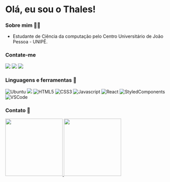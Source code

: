 # Olá, eu sou o Thales!

### Sobre mim 👨‍💻

- Estudante de Ciência da computação pelo Centro Universitário de João Pessoa - UNIPÊ.

### Contate-me
[![](https://img.shields.io/badge/LinkedIn-0077B5?style=for-the-badge&logo=linkedin&logoColor=white)](https://www.linkedin.com/in/thales-hip%C3%B3lito-viegas-915651207/)
[![](https://img.shields.io/badge/WhatsApp-25D366?style=for-the-badge&logo=whatsapp&logoColor=white)](https://wa.me/5583986456068)
[![](https://img.shields.io/badge/Gmail-D14836?style=for-the-badge&logo=gmail&logoColor=white)](mailto:thalesviegas8@gmail.com)


### Linguagens e ferramentas 🧰

![Ubuntu](https://img.shields.io/badge/Ubuntu-E95420?style=for-the-badge&logo=ubuntu&logoColor=white)
![](https://img.shields.io/badge/Windows-0078D6?style=for-the-badge&logo=windows&logoColor=white)
![HTML5](https://img.shields.io/badge/HTML5-E34F26?style=for-the-badge&logo=html5&logoColor=white)
![CSS3](https://img.shields.io/badge/CSS3-1572B6?style=for-the-badge&logo=css3&logoColor=white)
![Javascript](https://img.shields.io/badge/JavaScript-F7DF1E?style=for-the-badge&logo=javascript&logoColor=black)
![React](https://img.shields.io/badge/React-20232A?style=for-the-badge&logo=react&logoColor=61DAFB)
![StyledComponents](https://img.shields.io/badge/styled--components-DB7093?style=for-the-badge&logo=styled-components&logoColor=white)
<br />
![VSCode](https://img.shields.io/badge/Visual_Studio_Code-0078D4?style=for-the-badge&logo=visual%20studio%20code&logoColor=white)


### Contato 📧

<div>
  <a href="https://github.com/Thaleshtv">
  <img height="180em" src="https://github-readme-stats.vercel.app/api?username=Thaleshtv&show_icons=true&theme=dark&include_all_commits=true&count_private=true"/>
  <img height="180em" src="https://github-readme-stats.vercel.app/api/top-langs/?username=Thaleshtv&layout=compact&langs_count=7&theme=dark"/>
</div>
